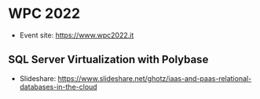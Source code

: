 # WPC 2022

- Event site: https://www.wpc2022.it

## SQL Server Virtualization with Polybase

- Slideshare: https://www.slideshare.net/ghotz/iaas-and-paas-relational-databases-in-the-cloud
